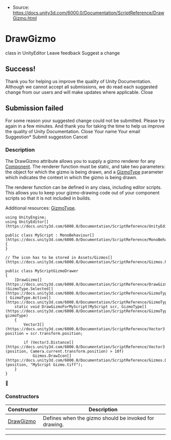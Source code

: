 * Source: https://docs.unity3d.com/6000.0/Documentation/ScriptReference/DrawGizmo.html

# DrawGizmo
class in UnityEditor
Leave feedback
Suggest a change
## Success!
Thank you for helping us improve the quality of Unity Documentation. Although we cannot accept all submissions, we do read each suggested change from our users and will make updates where applicable.
Close
## Submission failed
For some reason your suggested change could not be submitted. Please <a>try again</a> in a few minutes. And thank you for taking the time to help us improve the quality of Unity Documentation.
Close
Your name Your email Suggestion* Submit suggestion
Cancel
### Description
The DrawGizmo attribute allows you to supply a gizmo renderer for any [Component](https://docs.unity3d.com/6000.0/Documentation/ScriptReference/Component.html).
The renderer function must be static, and take two parameters: the object for which the gizmo is being drawn, and a [GizmoType](https://docs.unity3d.com/6000.0/Documentation/ScriptReference/GizmoType.html) parameter which indicates the context in which the gizmo is being drawn.  
  
The renderer function can be defined in any class, including editor scripts. This allows you to keep your gizmo-drawing code out of your component scripts so that it is not included in builds.  
  
Additional resources: [GizmoType](https://docs.unity3d.com/6000.0/Documentation/ScriptReference/GizmoType.html). 
```
using UnityEngine;
using UnityEditor[](https://docs.unity3d.com/6000.0/Documentation/ScriptReference/UnityEditor.html);  
  
public class MyScript : MonoBehaviour[](https://docs.unity3d.com/6000.0/Documentation/ScriptReference/MonoBehaviour.html)
{
}  
  
// The icon has to be stored in Assets/Gizmos[](https://docs.unity3d.com/6000.0/Documentation/ScriptReference/Gizmos.html)  
  
public class MyScriptGizmoDrawer
{
    [DrawGizmo[](https://docs.unity3d.com/6000.0/Documentation/ScriptReference/DrawGizmo.html)(GizmoType.Selected[](https://docs.unity3d.com/6000.0/Documentation/ScriptReference/GizmoType.Selected.html) | GizmoType.Active[](https://docs.unity3d.com/6000.0/Documentation/ScriptReference/GizmoType.Active.html))]
    static void DrawGizmoForMyScript(MyScript scr, GizmoType[](https://docs.unity3d.com/6000.0/Documentation/ScriptReference/GizmoType.html) gizmoType)
    {
        Vector3[](https://docs.unity3d.com/6000.0/Documentation/ScriptReference/Vector3.html) position = scr.transform.position;  
  
        if (Vector3.Distance[](https://docs.unity3d.com/6000.0/Documentation/ScriptReference/Vector3.Distance.html)(position, Camera.current.transform.position) > 10f)
            Gizmos.DrawIcon[](https://docs.unity3d.com/6000.0/Documentation/ScriptReference/Gizmos.DrawIcon.html)(position, "MyScript Gizmo.tiff");
    }
}

```

### Constructors
Constructor | Description  
---|---  
[DrawGizmo](https://docs.unity3d.com/6000.0/Documentation/ScriptReference/DrawGizmo-ctor.html) | Defines when the gizmo should be invoked for drawing.  
* * *

